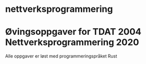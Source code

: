 # nettverksprogrammering

<h1>Øvingsoppgaver for TDAT 2004 Nettverksprogrammering 2020</h1>

Alle oppgaver er løst med programmeringspråket Rust
